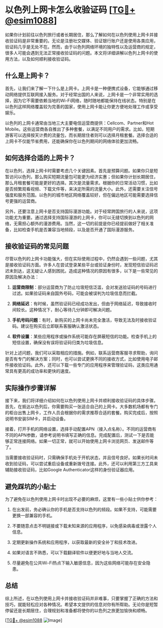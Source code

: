 # 以色列上网卡怎么收验证码 [[TG💪+ @esim1088](https://t.me/s/esim1088)]

如果你计划前往以色列旅行或者长期居住，那么了解如何在以色列使用上网卡并接收验证码是非常重要的。无论是注册社交媒体、验证银行账户还是使用各类应用，验证码几乎是无处不在。然而，由于以色列网络环境的独特性以及运营商的规定，很多人可能会遇到无法正常接收验证码的问题。本文将详细讲解以色列上网卡的使用方法，以及如何顺利接收验证码。

## 什么是上网卡？

首先，让我们来了解一下什么是上网卡。上网卡是一种便携式设备，它能够通过移动网络提供互联网接入服务。对于经常出国的人来说，上网卡是一个非常实用的选择，因为它不需要依赖当地的Wi-Fi网络，随时随地都能保持在线状态。特别是在以色列这样网络覆盖较为完善的国家，使用上网卡能让你更方便地处理工作或享受娱乐。

以色列的上网卡通常由当地三大主要电信运营商提供：Cellcom、Partner和Hot Mobile。这些运营商各自推出了多种套餐，以满足不同用户的需求。比如，短期游客可以选择按天计费的流量包，而长期居住者则可以选择月租套餐。选择合适的上网卡不仅能节省费用，还能确保你在以色列期间的网络体验更加流畅。

## 如何选择合适的上网卡？

在以色列，选择上网卡时需要考虑几个关键因素。首先是预算问题。如果你只是短暂访问以色列，那么购买短期流量包可能更为经济实惠；但如果你计划长期居住，那么月租套餐可能是更好的选择。其次是流量需求。根据你的日常活动习惯，比如是否频繁观看视频、下载文件等，来决定所需的流量大小。此外，还需要关注信号强度和服务范围。以色列的城市地区网络覆盖较好，但在偏远地区可能需要选择信号更强的运营商。

另外，还要注意上网卡是否支持国际漫游功能。对于经常跨国旅行的人来说，这项功能尤为重要。通过选择支持国际漫游的上网卡，你可以无缝切换到以色列的网络，无需担心额外的漫游费用。当然，这一切的前提是你已经提前做好了相关准备，比如检查手机是否兼容当地频段，以及是否开通了国际漫游服务。

## 接收验证码的常见问题

尽管以色列的上网卡功能强大，但在实际使用过程中，仍然会遇到一些问题，尤其是接收验证码方面。许多人在尝试登录某些平台或验证身份时，发现短信验证码迟迟未到达，这无疑让人感到困扰。造成这种情况的原因有很多，以下是一些常见的原因及解决办法：

1. **运营商限制**：部分运营商为了防止垃圾短信泛滥，会对发送验证码的号码进行过滤。如果验证码来自国外号码，可能会被误判为垃圾信息而拦截。
   
2. **网络延迟**：有时候，虽然验证码已经成功发出，但由于网络延迟，导致接收时间较长。这种情况下，耐心等待几分钟即可解决问题。

3. **手机号码问题**：有时，新购买的上网卡尚未完全激活，导致无法及时接收验证码。建议在购买后立即联系客服确认激活状态。

4. **软件设置**：某些应用程序或操作系统可能存在屏蔽短信的功能。检查手机上的短信设置，确保没有误将验证码归类为垃圾信息。

针对上述问题，我们可以采取相应的措施。例如，联系运营商客服寻求帮助，询问是否有专门的解决方案；同时，也可以尝试更换不同的接收方式，比如使用电子邮件接收验证码。此外，还可以下载一些专门的应用程序来管理验证码，这类应用通常具有更高的成功率和更快的速度。

## 实际操作步骤详解

接下来，我们将详细介绍如何在以色列使用上网卡并顺利接收验证码的具体步骤。首先，在抵达以色列后，你需要购买一张适合自己的上网卡。大多数机场都有专门的柜台出售上网卡，工作人员会根据你的需求推荐合适的套餐。购买完成后，按照说明书安装SIM卡，并启动设备。

接着，打开手机的网络设置，选择手动配置APN（接入点名称）。不同的运营商有不同的APN参数，请参考说明书填写正确的信息。完成配置后，测试一下是否能够正常连接网络。如果一切正常，就可以开始使用上网卡浏览网页、发送邮件等了。

当需要接收验证码时，只需确保手机处于开机状态，并且信号良好。如果长时间未收到验证码，可以尝试重启设备或重新拨号连接。此外，还可以利用第三方工具来辅助接收验证码，比如Google Authenticator这样的身份验证器应用。

## 避免踩坑的小贴士

为了避免在以色列使用上网卡时出现不必要的麻烦，这里有一些小贴士供你参考：

1. 在出发前，务必确认你的手机是否支持以色列的频段。如果不支持，可能需要更换一部兼容的手机。

2. 不要随意点击不明链接或下载未知来源的应用程序，以免感染病毒或泄露个人信息。

3. 定期更新操作系统和应用程序，以获取最新的安全补丁和技术改进。

4. 如果对语言不熟悉，可以下载翻译软件以便更好地与当地人交流。

5. 尽量避免在公共Wi-Fi热点下输入敏感信息，因为这些网络可能存在安全隐患。

## 总结

综上所述，在以色列使用上网卡并接收验证码并非难事，只要掌握了正确的方法和技巧，就能轻松应对各种情况。希望本文提供的信息对你有所帮助。无论你是短暂停留还是长期居住，合理规划和准备都将使你的以色列之旅更加愉快和顺畅。

[[TG💪+ @esim1088](https://t.me/s/esim1088) ![Image](https://i.postimg.cc/4NQfJmqS/Snipaste-2025-05-13-00-14-12.png)]